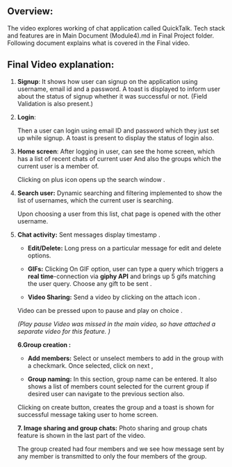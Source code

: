 ## Overview:

The video explores working of chat application called QuickTalk. Tech stack and features are in Main Document (Module4).md in Final Project folder. Following document explains what is covered in the Final video.

## Final Video explanation:

1.  **Signup**: It shows how user can signup on the application using username, email id and a password. A toast is displayed to inform user about the status of signup whether it was successful or not. (Field Validation is also present.)

2.  **Login**:

    Then a user can login using email ID and password which they just set up while signup. A toast is present to display the status of login also. 

3.  **Home screen**: After logging in user, can see the home screen, which has a list of recent chats of current user And also the groups which the current user is a member of.

    Clicking on plus icon opens up the search window .

4.  **Search user:** Dynamic searching and filtering implemented to show the list of usernames, which the current user is searching.

    Upon choosing a user from this list, chat page is opened with the other username.

5.  **Chat activity:** Sent messages display timestamp .

    -   **Edit/Delete:** Long press on a particular message for edit and delete options.

    -   **GIFs:** Clicking On GIF option, user can type a query which triggers a **real time**-connection via **giphy API** and brings up 5 gifs matching the user query. Choose any gift to be sent .

    -   **Video Sharing:** Send a video by clicking on the attach icon .

    Video can be pressed upon to pause and play on choice .

    *(Play pause Video was missed in the main video, so have attached a separate video for this feature. )*

    **6.Group creation :**

    -   **Add members:** Select or unselect members to add in the group with a checkmark. Once selected, click on next ,

    -   **Group naming:** In this section, group name can be entered. It also shows a list of members count selected for the current group if desired user can navigate to the previous section also. 

    Clicking on create button, creates the group and a toast is shown for successful message taking user to home screen.

    **7. Image sharing and group chats:** Photo sharing and group chats feature is shown in the last part of the video.

    The group created had four members and we see how message sent by any member is transmitted to only the four members of the group.